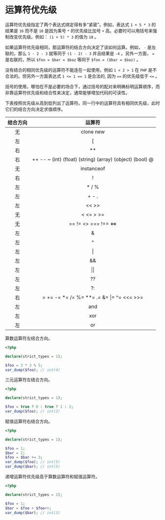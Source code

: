 # 运算符优先级

运算符优先级指定了两个表达式绑定得有多“紧密”。例如，表达式 `1 + 5 * 3` 的结果是 `16` 而不是 `18` 是因为乘号 `*` 的优先级比加号 `+` 高。必要时可以用括号来强制改变优先级。例如： `(1 + 5) * 3` 的值为 `18` 。

如果运算符优先级相同，那运算符的结合方向决定了该如何运算。例如， `-` 是左联的，那么 `1 - 2 - 3` 就等同于 `(1 - 2) - 3` 并且结果是 `-4` 。另外一方面， `=` 是右联的，所以 `$foo = $bar = $baz` 等同于 `$foo = ($bar = $baz)` 。

没有结合的相同优先级的运算符不能连在一起使用，例如 `1 < 2 > 1` 在 `PHP` 是不合法的。但另外一方面表达式 `1 <= 1 == 1` 是合法的, 因为 `==` 的优先级低于 `<=` 。

括号的使用，哪怕在不是必要的场合下，通过括号的配对来明确标明运算顺序，而非靠运算符优先级和结合性来决定，通常能够增加代码的可读性。

下表按照优先级从高到低列出了运算符。同一行中的运算符具有相同优先级，此时它们的结合方向决定求值顺序。

| 结合方向 |                          运算符                          |
| :------: | :------------------------------------------------------: |
|    无    |                        clone new                         |
|    左    |                            [                             |
|    右    |                            **                            |
|    右    | ++ -- ~ (int) (float) (string) (array) (object) (bool) @ |
|    无    |                        instanceof                        |
|    右    |                            !                             |
|    左    |                          * / %                           |
|    左    |                          + - .                           |
|    左    |                          << >>                           |
|    无    |                        < <= > >=                         |
|    无    |                   == != <> === !== <=>                   |
|    左    |                            &                             |
|    左    |                            ^                             |
|    左    |                          &#124;                          |
|    左    |                            &&                            |
|    左    |                       &#124;&#124;                       |
|    左    |                            ??                            |
|    左    |                            ?:                            |
|    右    |     = += -= \*= /= %= \*\*= .= &= &#124;= ^= <<= >>=     |
|    左    |                           and                            |
|    左    |                           xor                            |
|    左    |                            or                            |

算数运算符左结合方向。

```php
<?php

declare(strict_types = 1);

$foo = 3 * 3 % 5;
var_dump($foo); // int(4)

```

三元运算符左结合方向。

```php
<?php

declare(strict_types = 1);

$foo = true ? 0 : true ? 1 : 2;
var_dump($foo); // int(2)

```

赋值运算符右结合方向。

```php
<?php

declare(strict_types = 1);

$foo = 1;
$bar = 2;
$foo = $bar += 3;
var_dump($foo); // int(5)
var_dump($bar); // int(5)

```

递增运算符优先级高于算数运算符和赋值运算符。

```php
<?php

declare(strict_types = 1);

$foo = 1;
$bar = $foo + $foo++;
var_dump($bar); // int(3)

```

